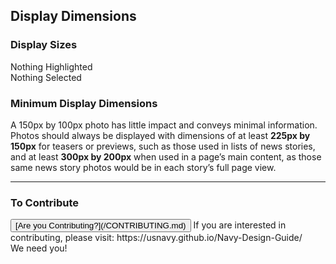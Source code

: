 <script src="http://d3js.org/d3.v3.min.js"></script>
<script src="https://usnavy.github.io/Navy-Design-Guide/js/makeTable.js"></script>
<script src="https://usnavy.github.io/Navy-Design-Guide/js/viewport_data.js"></script>

## Display Dimensions

### Display Sizes

<div id="highlighted">Nothing Highlighted</div>
  <div id="selected">Nothing Selected</div>
  <div id="viewport-container"></div>
  
<script src="https://usnavy.github.io/Navy-Design-Guide/js/plot-table.js"></script>

### Minimum Display Dimensions

A 150px by 100px photo has little impact and conveys minimal
information. Photos should always be displayed with dimensions
of at least **225px by 150px** for teasers or previews, such as
those used in lists of news stories, and at least **300px by
200px** when used in a page’s main content, as those same news
story photos would be in each story’s full page view.

<hr>

### To Contribute<br>
<button id="contribute-guidance">
[Are you Contributing?](/CONTRIBUTING.md)
</button>  
<span class="contribute-comment">If you are interested in contributing, please visit: https://usnavy.github.io/Navy-Design-Guide/ <br>We need you!</span>
<br>
<br>
